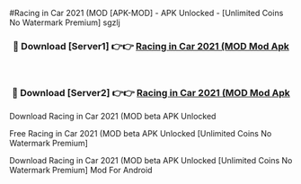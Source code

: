 #Racing in Car 2021 (MOD [APK-MOD] - APK Unlocked - [Unlimited Coins No Watermark Premium] sgzlj



<div align="center">

<h3>🔴 Download [Server1] 👉👉 <a href="https://momento.my/?title=Racing_in_Car_2021_(MOD">Racing in Car 2021 (MOD Mod Apk</a></h3><br>

<h3>🔴 Download [Server2] 👉👉 <a href="https://momento.my/?title=Racing_in_Car_2021_(MOD">Racing in Car 2021 (MOD Mod Apk</a></h3>
</div>



Download Racing in Car 2021 (MOD beta APK Unlocked

Free Racing in Car 2021 (MOD beta APK Unlocked [Unlimited Coins No Watermark Premium]

Download Racing in Car 2021 (MOD beta APK Unlocked [Unlimited Coins No Watermark Premium] Mod For Android
